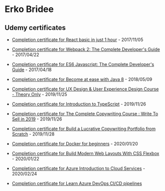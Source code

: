 # Erko Bridee

## Udemy certificates

-   [Completion certificate for React basic in just 1 hour](https://www.udemy.com/certificate/UC-EBYGETUC/) - 2017/11/05

-   [Completion certificate for Webpack 2: The Complete Developer's Guide](https://www.udemy.com/certificate/UC-FQ2FC54O/) - 2017/04/22

-   [Completion certificate for ES6 Javascript: The Complete Developer's Guide](https://www.udemy.com/certificate/UC-40CCZ85F/) - 2017/04/18

-   [Completion certificate for Become at ease with Java 8](https://www.udemy.com/certificate/UC-71CHXCYD/) - 2018/05/09

-   [Completion certificate for UX Design & User Experience Design Course - Theory Only](https://www.udemy.com/certificate/UC-TN1GFZWH/) - 2019/11/25

-   [Completion certificate for Introduction to TypeScript](https://www.udemy.com/certificate/UC-FIJWOA8L/) - 2019/11/26

-   [Completion certificate for The Complete Copywriting Course : Write To Sell in 2019](https://www.udemy.com/certificate/UC-SG4I2XVP/) - 2019/11/26

-   [Completion certificate for Build a Lucrative Copywriting Portfolio from Scratch](https://www.udemy.com/certificate/UC-I5NEQJ12/) - 2019/11/28

-   [Completion certificate for Docker for beginners](https://www.udemy.com/certificate/UC-UJG4896H/) - 2020/01/20

-   [Completion certificate for Build Modern Web Layouts With CSS Flexbox](https://www.udemy.com/certificate/UC-FGWHQQDD/) - 2020/01/22

- [Completion certificate for Azure Introduction to Cloud Services](https://www.udemy.com/certificate/UC-128b416c-25c0-4cff-a0d7-2a948f540099/) - 2020/02/24

- [Completion certificate for Learn Azure DevOps CI/CD pipelines](https://www.udemy.com/certificate/UC-006d961f-7f15-4f55-9f46-6cac2f1c4bdc/)
